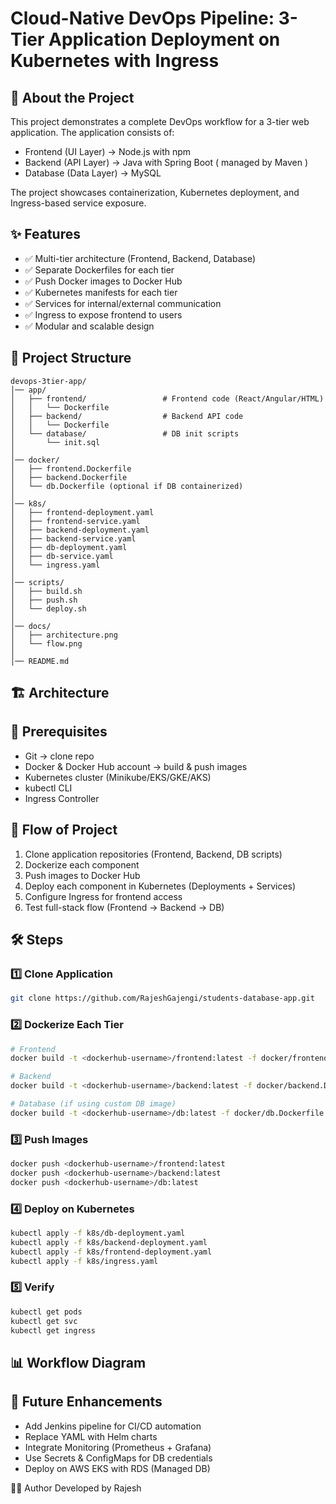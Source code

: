 # Cloud-Native DevOps Pipeline: 3-Tier Application Deployment on Kubernetes with Ingress

## 📌 About the Project
This project demonstrates a complete DevOps workflow for a 3-tier web application. The application consists of:
- Frontend (UI Layer) → Node.js with npm
- Backend (API Layer) → Java with Spring Boot ( managed by Maven ) 
- Database (Data Layer) → MySQL

The project showcases containerization, Kubernetes deployment, and Ingress-based service exposure.

## ✨ Features

- ✅ Multi-tier architecture (Frontend, Backend, Database)
- ✅ Separate Dockerfiles for each tier
- ✅ Push Docker images to Docker Hub
- ✅ Kubernetes manifests for each tier
- ✅ Services for internal/external communication
- ✅ Ingress to expose frontend to users
- ✅ Modular and scalable design

## 📂 Project Structure
```
devops-3tier-app/
│── app/
│   ├── frontend/                 # Frontend code (React/Angular/HTML)
│   │   └── Dockerfile
│   ├── backend/                  # Backend API code
│   │   └── Dockerfile
│   └── database/                 # DB init scripts
│       └── init.sql
│
│── docker/
│   ├── frontend.Dockerfile
│   ├── backend.Dockerfile
│   └── db.Dockerfile (optional if DB containerized)
│
│── k8s/
│   ├── frontend-deployment.yaml
│   ├── frontend-service.yaml
│   ├── backend-deployment.yaml
│   ├── backend-service.yaml
│   ├── db-deployment.yaml
│   ├── db-service.yaml
│   └── ingress.yaml
│
│── scripts/
│   ├── build.sh
│   ├── push.sh
│   └── deploy.sh
│
│── docs/
│   ├── architecture.png
│   └── flow.png
│
│── README.md

```
## 🏗️ Architecture

## 🔑 Prerequisites
- Git → clone repo
- Docker & Docker Hub account → build & push images
- Kubernetes cluster (Minikube/EKS/GKE/AKS)
- kubectl CLI
- Ingress Controller

## 🔄 Flow of Project
1. Clone application repositories (Frontend, Backend, DB scripts)
2. Dockerize each component
3. Push images to Docker Hub
4. Deploy each component in Kubernetes (Deployments + Services)
5. Configure Ingress for frontend access
6. Test full-stack flow (Frontend → Backend → DB)

## 🛠️ Steps
### 1️⃣ Clone Application
```bash
git clone https://github.com/RajeshGajengi/students-database-app.git
```

### 2️⃣ Dockerize Each Tier
```bash
# Frontend
docker build -t <dockerhub-username>/frontend:latest -f docker/frontend.Dockerfile ./app/frontend

# Backend
docker build -t <dockerhub-username>/backend:latest -f docker/backend.Dockerfile ./app/backend

# Database (if using custom DB image)
docker build -t <dockerhub-username>/db:latest -f docker/db.Dockerfile ./app/database
```

### 3️⃣ Push Images
```bash
docker push <dockerhub-username>/frontend:latest
docker push <dockerhub-username>/backend:latest
docker push <dockerhub-username>/db:latest
```

### 4️⃣ Deploy on Kubernetes
```bash
kubectl apply -f k8s/db-deployment.yaml
kubectl apply -f k8s/backend-deployment.yaml
kubectl apply -f k8s/frontend-deployment.yaml
kubectl apply -f k8s/ingress.yaml
```

### 5️⃣ Verify
```bash
kubectl get pods
kubectl get svc
kubectl get ingress
```

## 📊 Workflow Diagram

## 🔮 Future Enhancements

- Add Jenkins pipeline for CI/CD automation
- Replace YAML with Helm charts
- Integrate Monitoring (Prometheus + Grafana)
- Use Secrets & ConfigMaps for DB credentials
- Deploy on AWS EKS with RDS (Managed DB)

👨‍💻 Author
Developed by Rajesh
